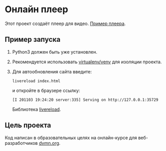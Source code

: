 # Онлайн плеер
Этот проект создаёт плеер для видео. [Пример плеера](https://kirill362.github.io/online_player/).
## Пример запуска
1. Python3 должен быть уже установлен.

2. Рекомендуется использовать [virtualenv/venv](https://docs.python.org/3/library/venv.html) для изоляции проекта.
   
3. Для автообновления сайта введите:
   
   `livereload index.html`
   
   и откройте в браузере ссылку: 
   
   `[I 201103 19:24:20 server:335] Serving on http://127.0.0.1:35729`
   
   Библиотека [livereload](https://github.com/lepture/python-livereload).
## Цель проекта
Код написан в образовательных целях на онлайн-курсе для веб-разработчиков [dvmn.org](https://dvmn.org/modules/).